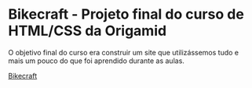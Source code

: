 <h1>Bikecraft - Projeto final do curso de HTML/CSS da Origamid</h1>

O objetivo final do curso era construir um site que utilizássemos tudo e mais um pouco do que foi aprendido durante as aulas.

[Bikecraft](https://guiitavares.github.io/Origamid-Bikecraft/)
